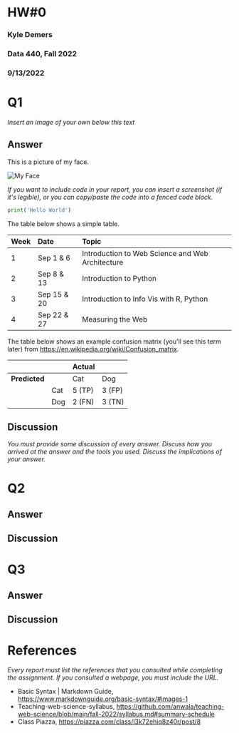 # HW#0
### Kyle Demers
### Data 440, Fall 2022
### 9/13/2022

# Q1

*Insert an image of your own below this text*

## Answer

This is a picture of my face.

![My Face](https://www.google.com/imgres?imgurl=https%3A%2F%2Ftribeathletics.com%2Fimages%2F2021%2F11%2F17%2F21Demers_HS.jpg&imgrefurl=https%3A%2F%2Ftribeathletics.com%2Fsports%2Fmens-swimming-and-diving%2Froster%2Fkyle-demers%2F14447&tbnid=ZrDW6eff7ey7aM&vet=12ahUKEwiau5G-_f35AhVwtXIEHfiODggQMygBegQIARAy..i&docid=JCgKiWtPUNsUNM&w=1545&h=2000&q=Kyle%20Demers%20william%20and%20mary&ved=2ahUKEwiau5G-_f35AhVwtXIEHfiODggQMygBegQIARAy)

*If you want to include code in your report, you can insert a screenshot (if it's legible), or you can copy/paste the code into a fenced code block.*

```python
print('Hello World')
```

The table below shows a simple table.  

|Week|Date|Topic|
|:---|:---|:---|
|1|Sep 1 & 6|Introduction to Web Science and Web Architecture|
|2|Sep 8 & 13|Introduction to Python|
|3|Sep 15 & 20|Introduction to Info Vis with R, Python|
|4| Sep 22 & 27| Measuring the Web|

The table below shows an example confusion matrix (you'll see this term later) from <https://en.wikipedia.org/wiki/Confusion_matrix>.

| | |Actual||
|---|---|---|---|
|**Predicted**| |Cat|Dog|
| |Cat|5 (TP)|3 (FP)|
| |Dog|2 (FN)|3 (TN)|

## Discussion

*You must provide some discussion of every answer. Discuss how you arrived at the answer and the tools you used. Discuss the implications of your answer.*

# Q2

## Answer

## Discussion

# Q3

## Answer

## Discussion

# References

*Every report must list the references that you consulted while completing the assignment. If you consulted a webpage, you must include the URL.*

* Basic Syntax | Markdown Guide, <https://www.markdownguide.org/basic-syntax/#images-1>
* Teaching-web-science-syllabus, <https://github.com/anwala/teaching-web-science/blob/main/fall-2022/syllabus.md#summary-schedule>
* Class Piazza, <https://piazza.com/class/l3k72ehiq8z40r/post/8>